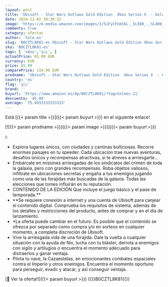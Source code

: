 ```yaml
---
layout: post
title: 'Ubisoft - Star Wars Outlaws Gold Edition  Xbox Series X  - Golden Joystick Nominee'
date: 2024-12-02 20:38:22
image: 'https://m.media-amazon.com/images/I/51FyCFnkSkL._SL500_._SL400_.jpg'
comments: true
category: ofertas
author: 'tole.es'
slug: 'B0CZTL8K81-es Ubisoft - Star Wars Outlaws Gold Edition Xbox Series X -...'
sku: 'B0CZTL8K81-es'
tags: [ 'xbox','🇪🇸', ]
actualPrice: 65.99 EUR
currency: EUR
price: 65.99
comparePrice: 119.99 EUR
prodname: 'Ubisoft - Star Wars Outlaws Gold Edition  Xbox Series X  - Golden Joystick Nominee'
country: 'es'
flag: '🇪🇸'
brand: ''
buyurl: 'https://www.amazon.es/dp/B0CZTL8K81/?tag=tolees-21'
descuento: '45.00'
average: '75.4933333333333'
---
```


Está [{{< param title >}}]({{< param buyurl >}}) en el siguiente enlace!

[![{{< param prodname >}}]({{< param image >}})]({{< param buyurl >}})

ℹ️:

- Explora lugares únicos, con ciudades y cantinas bulliciosas. Recorre enormes paisajes en tu speeder. Cada ubicación trae nuevas aventuras, desafíos únicos y recompensas atractivas, si te atreves a arriesgarte…
- Embárcate en misiones arriesgadas de los sindicatos del crimen de toda la galaxia, pero con grandes recompensas. Roba objetos valiosos, infíltrate en ubicaciones secretas y engaña a tus enemigos jugando como una de las forajidas más buscadas de la galaxia. Todas las elecciones que tomes influirán en tu reputación.
- CONTENIDO DE LA EDICIÓN Que incluye el juego básico y el pase de temporada.**
- **Se requiere conexión a internet y una cuenta de Ubisoft para canjear el contenido digital. Comprueba los requisitos de sistema, además de los detalles y restricciones del producto, antes de comprar y en el día de lanzamiento.
- *La oferta puede cambiar en el futuro. Es posible que el contenido se ofrezca por separado como compra y/o en sorteos en cualquier momento, a completa discreción de Ubisoft.
- Vive la arriesgada vida de una forajida. Dale la vuelta a cualquier situación con la ayuda de Nix, lucha con tu bláster, derrota a enemigos con sigilo y artilugios o encuentra el momento adecuado para distraerlos y ganar ventaja.
- Pilota tu nave, la Cazaestelas, en emocionantes combates espaciales contra el Imperio y otros enemigos. Encuentra el momento oportuno para perseguir, evadir y atacar, y así conseguir ventaja.

[🛒 Ver la oferta!!]({{< param buyurl >}})
{{<world>}}B0CZTL8K81{{</world>}}
